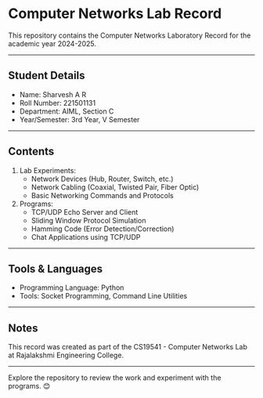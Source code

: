 # Computer Networks Lab Record

This repository contains the Computer Networks Laboratory Record for the academic year 2024-2025.

---

## Student Details

- Name: Sharvesh A R
- Roll Number: 221501131  
- Department: AIML, Section C  
- Year/Semester: 3rd Year, V Semester  

---

## Contents

1. Lab Experiments:
   - Network Devices (Hub, Router, Switch, etc.)
   - Network Cabling (Coaxial, Twisted Pair, Fiber Optic)
   - Basic Networking Commands and Protocols
2. Programs:
   - TCP/UDP Echo Server and Client
   - Sliding Window Protocol Simulation
   - Hamming Code (Error Detection/Correction)
   - Chat Applications using TCP/UDP  

---

## Tools & Languages

- Programming Language: Python  
- Tools: Socket Programming, Command Line Utilities  

---

## Notes

This record was created as part of the CS19541 - Computer Networks Lab at Rajalakshmi Engineering College.  

---

Explore the repository to review the work and experiment with the programs. 😊
